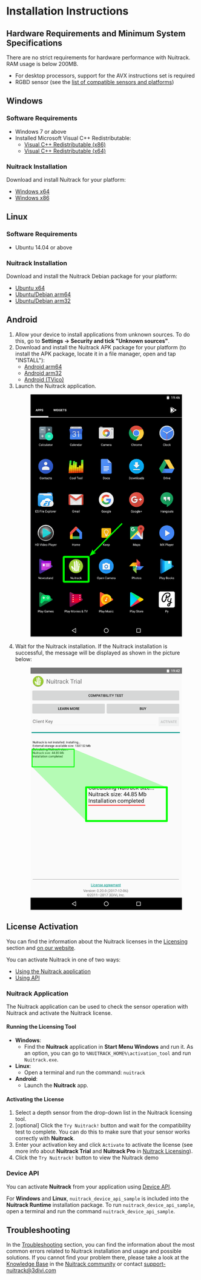 # Installation Instructions

## Hardware Requirements and Minimum System Specifications 

There are no strict requirements for hardware performance with Nuitrack. RAM usage is below 200MB.

* For desktop processors, support for the AVX instructions set is required
* RGBD sensor (see the [list of compatible sensors and platforms](https://nuitrack.com/#sensors))

## Windows

### Software Requirements 

* Windows 7 or above
* Installed Microsoft Visual C++ Redistributable:
  * [Visual C++ Redistributable (x86)](https://aka.ms/vs/16/release/vc_redist.x86.exe)
  * [Visual C++ Redistributable (x64)](https://aka.ms/vs/16/release/vc_redist.x64.exe)

### Nuitrack Installation  

Download and install Nuitrack for your platform:
* [Windows x64](/Platforms/nuitrack-windows-x64.exe)
* [Windows x86](/Platforms/nuitrack-windows-x86.exe)

## Linux 

### Software Requirements 

* Ubuntu 14.04 or above

### Nuitrack Installation 

Download and install the Nuitrack Debian package for your platform:
* [Ubuntu x64](/Platforms/nuitrack-ubuntu-amd64.deb)
* [Ubuntu/Debian arm64](/Platforms/nuitrack-linux-arm64.deb)
* [Ubuntu/Debian arm32](/Platforms/nuitrack-linux-armhf.deb)

## Android

1. Allow your device to install applications from unknown sources. To do this, go to **Settings → Security and tick "Unknown sources"**.
2. Download and install the Nuitrack APK package for your platform (to install the APK package, locate it in a file manager, open and tap "INSTALL"):
   * [Android arm64](/Platforms/Nuitrack_arm64.apk)
   * [Android arm32](/Platforms/Nuitrack.apk)
   * [Android (TVico)](/Platforms/TVico.apk)
3. Launch the Nuitrack application. 
   <p align="center">
   <img width="400" src="img/install_1.png">
   </p> 
4. Wait for the Nuitrack installation. If the Nuitrack installation is successful, the message will be displayed as shown in the picture below:
   <p align="center">
   <img width="400" src="img/install_2.png">
   </p>

## License Activation

You can find the information about the Nuitrack licenses in the [Licensing](/doc/Licensing.md) section and [on our website](https://nuitrack.com/#pricing).

You can activate Nuitrack in one of two ways:
* [Using the Nuitrack application](#nuitrack-application)
* [Using API](#device-api)

### Nuitrack Application

The Nuitrack application can be used to check the sensor operation with Nuitrack and activate the Nuitrack license. 

#### Running the Licensing Tool 

* **Windows**:
  * Find the **Nuitrack** application in **Start Menu Windows** and run it. As an option, you can go to `%NUITRACK_HOME%\activation_tool` and run `Nuitrack.exe`.
* **Linux**:
  * Open a terminal and run the command: `nuitrack`
* **Android**:
  * Launch the **Nuitrack** app.

#### Activating the License 

1. Select a depth sensor from the drop-down list in the Nuitrack licensing tool.
2. \[optional\] Click the `Try Nuitrack!` button and wait for the compatibility test to complete. You can do this to make sure that your sensor works correctly with **Nuitrack**.
3. Enter your activation key and click `Activate` to activate the license (see more info about **Nuitrack Trial** and **Nuitrack Pro** in [Nuitrack Licensing](#nuitrack-licensing)).
4. Click the `Try Nuitrack!` button to view the Nuitrack demo

### Device API

You can activate **Nuitrack** from your application using [Device API](/doc/Device_API.md).

For **Windows** and **Linux**, `nuitrack_device_api_sample` is included into the **Nuitrack Runtime** installation package. To run `nuitrack_device_api_sample`, open a terminal and run the command `nuitrack_device_api_sample`.

## Troubleshooting

In the [Troubleshooting](/doc/Troubleshooting.md) section, you can find the information about the most common errors related to Nuitrack installation and usage and possible solutions. If you cannot find your problem there, please take a look at the [Knowledge Base](https://community.nuitrack.com/t/nuitrack-knowledge-base/807) in the [Nuitrack community](https://community.nuitrack.com/) or contact support-nuitrack@3divi.com
